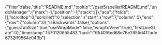 {"filter":false,"title":"README.md","tooltip":"/pset5/speller/README.md","undoManager":{"mark":-1,"position":-1,"stack":[]},"ace":{"folds":[],"scrolltop":0,"scrollleft":0,"selection":{"start":{"row":7,"column":0},"end":{"row":7,"column":0},"isBackwards":false},"options":{"guessTabSize":true,"useWrapMode":false,"wrapToView":true},"firstLineState":0},"timestamp":1570120655483,"hash":"6540f6ed68e76e2655d412ade6732ff9564e043b"}